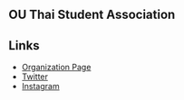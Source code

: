 ## OU Thai Student Association

## Links

- [Organization Page](https://ohio.campuslabs.com/engage/organization/thai-student-association)
- [Twitter](https://twitter.com/itstsaou)
- [Instagram](https://www.instagram.com/itstsaou/)
